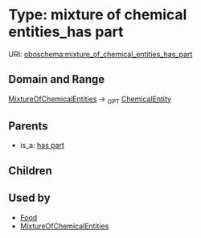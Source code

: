 
# Type: mixture of chemical entities_has part




URI: [oboschema:mixture_of_chemical_entities_has_part](http://purl.obolibrary.org/oboschema/mixture_of_chemical_entities_has_part)


## Domain and Range

[MixtureOfChemicalEntities](MixtureOfChemicalEntities.md) ->  <sub>OPT</sub> [ChemicalEntity](ChemicalEntity.md)

## Parents

 *  is_a: [has part](has_part.md)

## Children


## Used by

 * [Food](Food.md)
 * [MixtureOfChemicalEntities](MixtureOfChemicalEntities.md)
